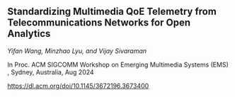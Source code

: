 ## Standardizing Multimedia QoE Telemetry from Telecommunications Networks for Open Analytics

_Yifan Wang, Minzhao Lyu, and Vijay Sivaraman_

In Proc. ACM SIGCOMM Workshop on Emerging Multimedia Systems (EMS) , Sydney, Australia, Aug 2024

https://dl.acm.org/doi/10.1145/3672196.3673400
